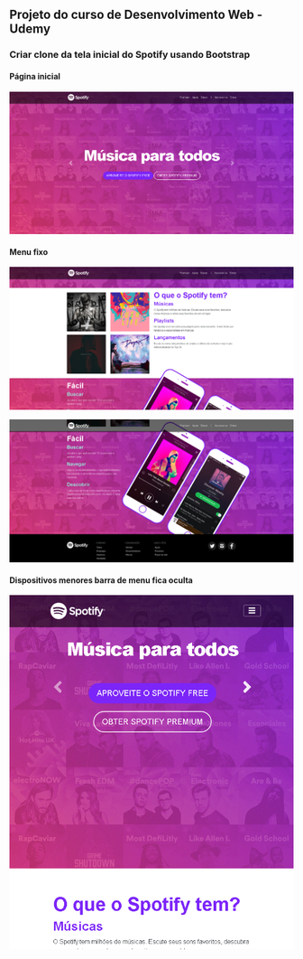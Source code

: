 ## Projeto do curso de Desenvolvimento Web - Udemy

### Criar clone da tela inicial do Spotify usando Bootstrap

#### Página inicial
![](/imagens/screenshot.png)

#### Menu fixo
![](/imagens/screenshot2.png)

![](/imagens/screenshot3.png)

#### Dispositivos menores barra de menu fica oculta 
![](/imagens/screenshot4.png)
